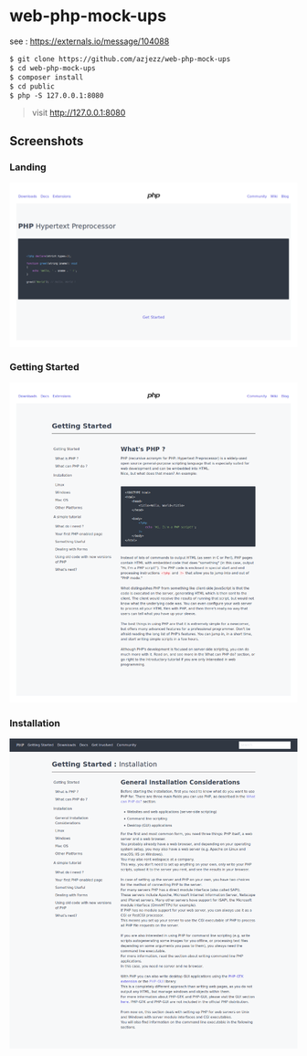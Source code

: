 # web-php-mock-ups

see : https://externals.io/message/104088

```console
$ git clone https://github.com/azjezz/web-php-mock-ups
$ cd web-php-mock-ups
$ composer install
$ cd public
$ php -S 127.0.0.1:8080
```
> visit http://127.0.0.1:8080

## Screenshots 
### Landing
![landing](https://github.com/azjezz/web-php-mock-ups/blob/master/screenshots/landing.png)

### Getting Started
![getting-started](https://github.com/azjezz/web-php-mock-ups/blob/master/screenshots/getting-started.png)

### Installation

![installation](https://github.com/azjezz/web-php-mock-ups/blob/master/screenshots/installation.png)
